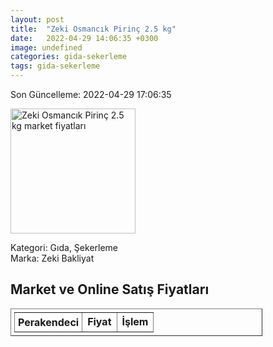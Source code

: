 ```yaml
---
layout: post
title:  "Zeki Osmancık Pirinç 2.5 kg"
date:   2022-04-29 14:06:35 +0300
image: undefined
categories: gida-sekerleme
tags: gida-sekerleme
---
```


Son Güncelleme: 2022-04-29 17:06:35

<img src="undefined" width="200" alt="Zeki Osmancık Pirinç 2.5 kg market fiyatları" />

Kategori: Gıda, Şekerleme
<br />
Marka: Zeki Bakliyat

<h2>Market ve Online Satış Fiyatları</h2>

<table border="1" style="padding: 5px;width:80%;">
  <tr>
    <td style="padding: 5px;"><strong>Perakendeci</strong></td>
    <td><strong>Fiyat</strong></td>
    <td><strong>İşlem</strong></td>
  </tr>
  
</table>
